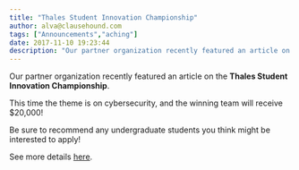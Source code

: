 ```yaml
---
title: "Thales Student Innovation Championship"
author: alva@clausehound.com
tags: ["Announcements","aching"]
date: 2017-11-10 19:23:44
description: "Our partner organization recently featured an article on the Thales Student Innovation Championship."
---
```




Our partner organization recently featured an article on the **Thales Student Innovation Championship**.

This time the theme is on cybersecurity, and the winning team will receive $20,000!

Be sure to recommend any undergraduate students you think might be interested to apply!

See more details [here](https://startupheretoronto.com/sectors/technology/thales-student-innovation-championship/).
